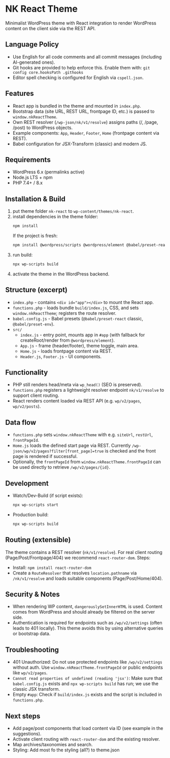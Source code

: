 # NK React Theme

Minimalist WordPress theme with React integration to render WordPress content on the client side via the REST API.

## Language Policy
- Use English for all code comments and all commit messages (including AI-generated ones).
- Git hooks are provided to help enforce this. Enable them with:
  `git config core.hooksPath .githooks`
- Editor spell checking is configured for English via `cspell.json`.

## Features
- React app is bundled in the theme and mounted in `index.php`.
- Bootstrap data (site URL, REST URL, frontpage ID, etc.) is passed to `window.nkReactTheme`.
- Own REST resolver (`/wp-json/nk/v1/resolve`) assigns paths (/, /page, /post) to WordPress objects.
- Example components: `App`, `Header`, `Footer`, `Home` (frontpage content via REST).
- Babel configuration for JSX-Transform (classic) and modern JS.

## Requirements
- WordPress 6.x (permalinks active)
- Node.js LTS + npm
- PHP 7.4+ / 8.x

## Installation & Build
1. put theme folder `nk-react` to `wp-content/themes/nk-react`.
2. install dependencies in the theme folder:
   ```bash
   npm install
   ```
   If the project is fresh:
   ```bash
   npm install @wordpress/scripts @wordpress/element @babel/preset-react @babel/preset-env --save-dev
   ```
3. run build:
   ```bash
   npx wp-scripts build
   ```
4. activate the theme in the WordPress backend.

## Structure (excerpt)
- `index.php` - contains `<div id="app"></div>` to mount the React app.
- `functions.php` - loads bundle `build/index.js`, CSS, and sets `window.nkReactTheme`; registers the route resolver.
- `babel.config.js` - Babel presets (`@babel/preset-react` classic, `@babel/preset-env`).
- `src/`
  - `index.js` - entry point, mounts app in `#app` (with fallback for createRoot/render from `@wordpress/element`).
  - `App.js` - frame (header/footer), theme toggle, main area.
  - `Home.js` - loads frontpage content via REST.
  - `Header.js`, `Footer.js` - UI components.

## Functionality
- PHP still renders head/meta via `wp_head()` (SEO is preserved).
- `functions.php` registers a lightweight resolver endpoint `nk/v1/resolve` to support client routing.
- React renders content loaded via REST API (e.g. `wp/v2/pages`, `wp/v2/posts`).

## Data flow
- `functions.php` sets `window.nkReactTheme` with e.g. `siteUrl`, `restUrl`, `frontPageId`.
- `Home.js` loads the defined start page via REST. Currently `/wp-json/wp/v2/pages?filter[front_page]=true` is checked and the front page is rendered if successful.
- Optionally, the `frontPageId` from `window.nkReactTheme.frontPageId` can be used directly to retrieve `/wp/v2/pages/{id}`.

## Development
- Watch/Dev-Build (if script exists):
  ```bash
  npx wp-scripts start
  ```
- Production build:
  ```bash
  npx wp-scripts build
  ```

## Routing (extensible)
The theme contains a REST resolver (`nk/v1/resolve`). For real client routing (Page/Post/Frontpage/404) we recommend `react-router-dom`. Steps:
- Install: `npm install react-router-dom`
- Create a `RouteResolver` that resolves `location.pathname` via `/nk/v1/resolve` and loads suitable components (Page/Post/Home/404).

## Security & Notes
- When rendering WP content, `dangerouslySetInnerHTML` is used. Content comes from WordPress and should already be filtered on the server side.
- Authentication is required for endpoints such as `/wp/v2/settings` (often leads to 401 locally). This theme avoids this by using alternative queries or bootstrap data.

## Troubleshooting
- 401 Unauthorized: Do not use protected endpoints like `/wp/v2/settings` without auth. Use `window.nkReactTheme.frontPageId` or public endpoints like `wp/v2/pages`.
- `Cannot read properties of undefined (reading 'jsx')`: Make sure that `babel.config.js` exists and `npx wp-scripts build` has run; we use the classic JSX transform.
- Empty `#app`: Check if `build/index.js` exists and the script is included in `functions.php`.

## Next steps
- Add page/post components that load content via ID (see example in the suggestions).
- Activate client routing with `react-router-dom` and the existing resolver.
- Map archives/taxonomies and search.
- Styling: Add most fo the styling (all?) to theme.json
